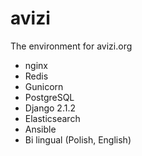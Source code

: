 # avizi
The environment for avizi.org

* nginx
* Redis
* Gunicorn
* PostgreSQL
* Django 2.1.2
* Elasticsearch
* Ansible
* Bi lingual (Polish, English)
